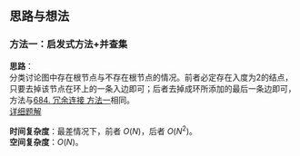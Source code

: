 ## 思路与想法

### 方法一：启发式方法+并查集
**思路**：  
分类讨论图中存在根节点与不存在根节点的情况。前者必定存在入度为2的结点，只要去掉该节点在环上的一条入边即可；后者去掉成环所添加的最后一条边即可，
方法与[684. 冗余连接 方法一](https://github.com/Mathstarry/Leetcode/edit/master/problems/0684_findRedundantConnection/ideas.md)相同。  
[详细题解](https://leetcode-cn.com/problems/redundant-connection-ii/solution/qi-fa-shi-fang-fa-bing-cha-ji-py3su-du-96yi-shang-/)

**时间复杂度**：最差情况下，前者 *O*(*N*)，后者 *O*(*N*<sup>2</sup>)。  
**空间复杂度**：*O*(*N*)。
